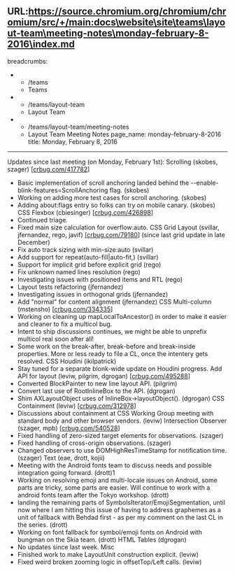 URL:https://source.chromium.org/chromium/chromium/src/+/main:docs\website\site\teams\layout-team\meeting-notes\monday-february-8-2016\index.md
---
breadcrumbs:
- - /teams
  - Teams
- - /teams/layout-team
  - Layout Team
- - /teams/layout-team/meeting-notes
  - Layout Team Meeting Notes
page_name: monday-february-8-2016
title: Monday, February 8, 2016
---

Updates since last meeting (on Monday, February 1st):
Scrolling (skobes, szager) \[[crbug.com/417782](https://crbug.com/417782)\]
- Basic implementation of scroll anchoring landed behind the
--enable-blink-features=ScrollAnchoring flag. (skobes)
- Working on adding more test cases for scroll anchoring. (skobes)
- Adding about:flags entry so folks can try on mobile canary. (skobes)
CSS Flexbox (cbiesinger) \[[crbug.com/426898](https://crbug.com/426898)\]
- Continued triage.
- Fixed main size calculation for overflow:auto.
CSS Grid Layout (svillar, jfernandez, rego, javif)
\[[crbug.com/79180](https://crbug.com/79180)\]
(since last grid update in late December)
- Fix auto track sizing with min-size:auto (svillar)
- Add support for repeat(auto-fill|auto-fit,) (svillar)
- Support for implicit grid before explicit grid (rego)
- Fix unknown named lines resolution (rego)
- Investigating issues with positioned items and RTL (rego)
- Layout tests refactoring (jfernandez)
- Investigating issues in orthogonal grids (jfernandez)
- Add "normal" for content alignment (jfernandez)
CSS Multi-column (mstensho) \[[crbug.com/334335](https://crbug.com/334335)\]
- Working on cleaning up mapLocalToAncestor() in order to make it easier
and cleaner to fix a multicol bug.
- Intent to ship discussions continues, we might be able to unprefix
multicol real soon after all!
- Some work on the break-after, break-before and break-inside
properties. More or less ready to file a CL, once the intentery gets
resolved.
CSS Houdini (ikilpatrick)
- Stay tuned for a separate blonk-wide update on Houdini progress.
Add API for layout (leviw, pilgrim, dgrogan)
\[[crbug.com/495288](https://crbug.com/495288)\]
- Converted BlockPainter to new line layout API. (pilgrim)
- Convert last use of RootInlineBox to the API. (dgrogan)
- Shim AXLayoutObject uses of InlineBox-&gt;layoutObject(). (dgrogan)
CSS Containment (leviw) \[[crbug.com/312978](https://crbug.com/312978)\]
- Discussions about containment at CSS Working Group meeting with
standard body and other browser vendors. (leviw)
Intersection Observer (szager, mpb)
\[[crbug.com/540528](https://crbug.com/540528)\]
- Fixed handling of zero-sized target elements for observations.
(szager)
- Fixed handling of cross-origin observations. (szager)
- Changed observers to use DOMHighResTimeStamp for notification time.
(szager)
Text (eae, drott, kojii)
- Meeting with the Android fonts team to discuss needs and possible
integration going forward. (drott)1
- Working on resolving emoji and multi-locale issues on Android, some
parts are tricky, some parts are easier. Will continue to work with a
android fonts team after the Tokyo workshop. (drott)
- landing the remaining parts of SymbolsIterator/EmojiSegmentation,
until now where I am hitting this issue of having to address graphemes
as a unit of fallback with Behdad first - as per my comment on the
last CL in the series. (drott)
- Working on font fallback for symbol/emoji fonts on Android with
bungman on the Skia team. (drott)
HTML Tables (dgrogan)
- No updates since last week.
Misc
- Finished work to make LayoutUnit construction explicit. (leviw)
- Fixed weird broken zooming logic in offsetTop/Left calls. (leviw)
